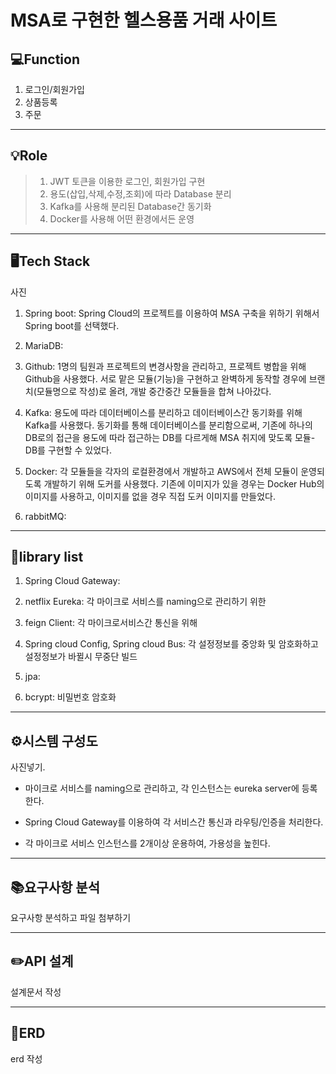 # MSA로 구현한 헬스용품 거래 사이트
## 💻Function
1. 로그인/회원가입
2. 상품등록
3. 주문

- - - -
## 💡Role
> 1. JWT 토큰을 이용한 로그인, 회원가입 구현  
> 2. 용도(삽입,삭제,수정,조회)에 따라 Database 분리  
> 3. Kafka를 사용해 분리된 Database간 동기화  
> 4. Docker를 사용해 어떤 환경에서든 운영   
- - - -
## 🖥Tech Stack
사진

1. Spring boot: Spring Cloud의 프로젝트를 이용하여 MSA 구축을 위하기 위해서 Spring boot를 선택했다.

2. MariaDB: 

3. Github: 1명의 팀원과 프로젝트의 변경사항을 관리하고, 프로젝트 병합을 위해 Github을 사용했다. 서로 맡은 모듈(기능)을 구현하고 완벽하게 동작할 경우에 브랜치(모듈명으로 작성)로 올려, 개발 중간중간 모듈들을 합쳐 나아갔다.

4. Kafka: 용도에 따라 데이터베이스를 분리하고 데이터베이스간 동기화를 위해 Kafka를 사용했다. 동기화를 통해 데이터베이스를 분리함으로써, 기존에 하나의 DB로의 접근을 용도에 따라 접근하는 DB를 다르게해 MSA 취지에 맞도록 모듈-DB를 구현할 수 있었다.

5. Docker: 각 모듈들을 각자의 로컬환경에서 개발하고 AWS에서 전체 모듈이 운영되도록 개발하기 위해 도커를 사용했다. 기존에 이미지가 있을 경우는 Docker Hub의 이미지를 사용하고, 이미지를 없을 경우 직접 도커 이미지를 만들었다.

6. rabbitMQ: 

- - - -
## 📁library list
1. Spring Cloud Gateway: 

2. netflix Eureka: 각 마이크로 서비스를 naming으로 관리하기 위한

3. feign Client: 각 마이크로서비스간 통신을 위해

4. Spring cloud Config, Spring cloud Bus: 각 설정정보를 중앙화 및 암호화하고 설정정보가 바뀔시 무중단 빌드

5. jpa:

6. bcrypt: 비밀번호 암호화
- - - -
## ⚙️시스템 구성도

사진넣기.

- 마이크로 서비스를 naming으로 관리하고, 각 인스턴스는 eureka server에 등록한다.

- Spring Cloud Gateway를 이용하여 각 서비스간 통신과 라우팅/인증을 처리한다.

- 각 마이크로 서비스 인스턴스를 2개이상 운용하여, 가용성을 높힌다.


- - - -
## 📚요구사항 분석
 요구사항 분석하고 파일 첨부하기
- - - -
## ✏️API 설계

설계문서 작성

- - - -
## 📌ERD

erd 작성